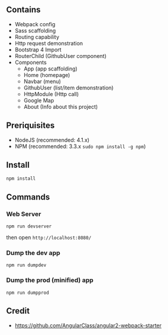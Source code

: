 ## Contains

* Webpack config
* Sass scaffolding
* Routing capability
* Http request demonstration
* Bootstrap 4 Import
* RouterChild (GithubUser component)
* Components
    * App (app scaffolding)
    * Home (homepage)
    * Navbar (menu)
    * GithubUser (list/item demonstration)
    * HttpModule (Http call)
    * Google Map
    * About (Info about this project)

## Preriquisites

* NodeJS (recommended: 4.1.x)
* NPM (recommended: 3.3.x `sudo npm install -g npm`)

## Install

`npm install`

## Commands

### Web Server

`npm run devserver`

then open `http://localhost:8080/`

### Dump the dev app

`npm run dumpdev`

### Dump the prod (minified) app

`npm run dumpprod`

## Credit

* https://github.com/AngularClass/angular2-webpack-starter
